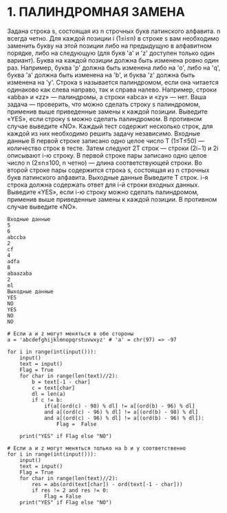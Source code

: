 # 1.	ПАЛИНДРОМНАЯ ЗАМЕНА
Задана строка s, состоящая из n строчных букв латинского алфавита. n всегда четно.
Для каждой позиции i (1≤i≤n) в строке s вам необходимо заменить букву на этой позиции либо на предыдущую в алфавитном порядке, либо на следующую (для букв 'a' и 'z' доступен только один вариант). Буква на каждой позиции должна быть изменена ровно один раз.
Например, буква 'p' должна быть изменена либо на 'o', либо на 'q', буква 'a' должна быть изменена на 'b', и буква 'z' должна быть изменена на 'y'.
Строка s называется палиндромом, если она читается одинаково как слева направо, так и справа налево. Например, строки «abba» и «zz» — палиндромы, а строки «abca» и «zy» — нет.
Ваша задача — проверить, что можно сделать строку s палиндромом, применив выше приведенные замены к каждой позиции. Выведите «YES», если строку s можно сделать палиндромом. В противном случае выведите «NO».
Каждый тест содержит несколько строк, для каждой из них необходимо решить задачу независимо.
Входные данные
В первой строке записано одно целое число T (1≤T≤50) — количество строк в тесте.
Затем следуют 2T строк — строки (2i−1) и 2i описывают i-ю строку. В первой строке пары записано одно целое число n (2≤n≤100, n четно) — длина соответствующей строки. Во второй строке пары содержится строка s, состоящая из n строчных букв латинского алфавита.
Выходные данные
Выведите T строк. i-я строка должна содержать ответ для i-й строки входных данных. Выведите «YES», если i-ю строку можно сделать палиндромом, применив выше приведенные замены к каждой позиции. В противном случае выведите «NO».
``` Пример
Входные данные
5
6
abccba
2
cf
4
adfa
8
abaazaba
2
ml
Выходные данные
YES
NO
YES
NO
NO
```
``` Код
# Если a и z могут меняться в обе стороны
a = 'abcdefghijklmnopqrstuvwxyz' # 'a' = chr(97) => -97

for i in range(int(input())):
    input()
    text = input()
    Flag = True
    for char in range(len(text)//2):
        b = text[-1 - char]
        c = text[char]
        dl = len(a)
        if c != b:
            if(a[(ord(c) - 98) % dl] != a[(ord(b) - 96) % dl]
            and a[(ord(c) - 96) % dl] != a[(ord(b) - 98) % dl]
            and a[(ord(c) - 96) % dl] != a[(ord(b) - 96) % dl]):
                Flag =  False
        
    print("YES" if Flag else "NO")
```
``` Код2
# Если a и z могут меняться только на b и y соответственно
for i in range(int(input())):
    input()
    text = input()
    Flag = True
    for char in range(len(text)//2):
        res = abs(ord(text[char]) - ord(text[-1 - char]))
        if res != 2 and res != 0:
            Flag = False
    print("YES" if Flag else "NO")
```
